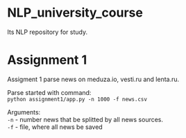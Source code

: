 # NLP_university_course
Its NLP repository for study.

# Assignment 1
Assigment 1 parse news on meduza.io, vesti.ru and lenta.ru.

Parse started with command:  
<code>python assignment1/app.py -n 1000 -f news.csv </code>

Arguments:  
<code>-n</code> - number news that be splitted by all news sources.   
<code>-f</code> - file, where all news be saved
